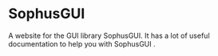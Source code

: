 # SophusGUI

A website for the GUI library SophusGUI. It has a lot
of useful documentation to help you with SophusGUI .